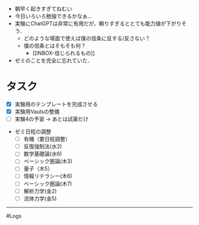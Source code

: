 
- 朝早く起きすぎてねむい
- 今日いろいろ勉強できるかなぁ...
- 実験にChatGPTは非常に有用だが，頼りすぎるととても能力値が下がりそう．
	- どのような場面で使えば僕の信条に反する/反さない？
	- 僕の信条とはそもそも何？
		- [[INBOX-信じられるもの]]
- ゼミのことを完全に忘れていた．
# タスク

- [x] 実験用のテンプレートを完成させる
- [x] 実験用Vaulsの整備
- [ ] 実験4の予習 -> あとは試薬だけ

- ゼミ日程の調整
	- [ ] 有機（要日程調整）
	- [ ] 反復強制法(水2)
	- [ ] 数学基礎論(水6)
	- [ ] ベーシック圏論(木3)
	- [ ] 量子（木5）
	- [ ] 情報リテラシー(木6)
	- [ ] ベーシック圏論(木7)
	- [ ] 解析力学(金2)
	- [ ] 流体力学(金5)
---
#Logs 